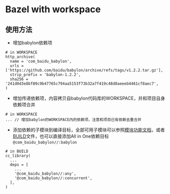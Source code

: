# Bazel with workspace

## 使用方法

- 增加babylon依赖项
```
# in WORKSPACE
http_archive(
  name = 'com_baidu_babylon',
  urls = ['https://github.com/baidu/babylon/archive/refs/tags/v1.2.2.tar.gz'],
  strip_prefix = 'babylon-1.2.2',
  sha256 = '241d0d3e8bf89c9b47765c794aa5153f73b32a7f419c48d8aeeeb4461cf8aec7',
)
```

- 增加传递依赖项，内容拷贝自babylon代码库的WORKSPACE，并和项目自身依赖项合并
```
# in WORKSPACE
... // 增加babylon的WORKSPACE内的依赖项，注意和项目已有依赖去重合并
```

- 添加依赖的子模块到编译目标，全部可用子模块可以参照[模块功能文档](../../README.md#模块功能文档)，或者[BUILD](../../BUILD)文件，也可以直接添加All in One依赖目标`@com_baidu_babylon//:babylon`
```
# in BUILD
cc_library(
  ...
  deps = [
    ...
    '@com_baidu_babylon//:any',
    '@com_baidu_babylon//:concurrent',
  ],
)
```
